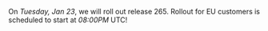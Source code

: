 On *Tuesday, Jan 23*, we will roll out release 265.
Rollout for EU customers is scheduled to start at *08:00PM* UTC!

